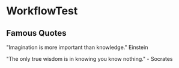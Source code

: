 # WorkflowTest

## Famous Quotes

"Imagination is more important than knowledge." Einstein

"The only true wisdom is in knowing you know nothing." - Socrates